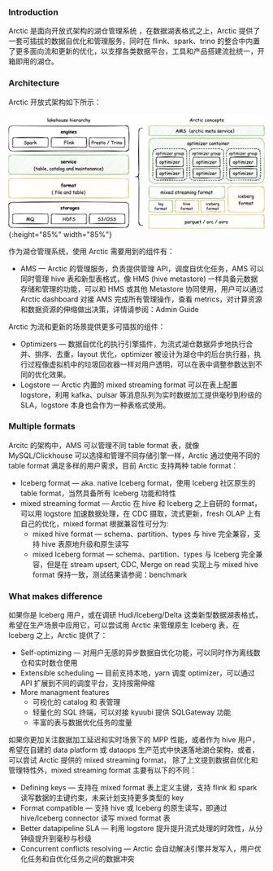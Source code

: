 ### Introduction

Arctic 是面向开放式架构的湖仓管理系统 ，在数据湖表格式之上，Arctic 提供了一套可插拔的数据自优化和管理服务，同时在 flink、spark、trino 的整合中内置了更多面向流和更新的优化，以支撑各类数据平台，工具和产品搭建流批统一，开箱即用的湖仓。

### Architecture

Arctic 开放式架构如下所示：

![Architecture](images/introduce_Arctic.png){:height="85%" width="85%"}

作为湖仓管理系统，使用 Arctic 需要用到的组件有：

- AMS — Arctic 的管理服务，负责提供管理 API，调度自优化任务，AMS 可以同时管理 hive 表和新型表格式，像 HMS (hive metastore) 一样具备元数据存储和管理的功能，可以和 HMS 或其他 Metastore 协同使用，用户可以通过 Arctic dashboard 对接 AMS 完成所有管理操作，查看 metrics，对计算资源和数据资源的伸缩做出决策，详情请参阅：Admin Guide

Arctic 为流和更新的场景提供更多可插拔的组件：

- Optimizers — 数据自优化的执行引擎插件，为流式湖仓数据异步地执行合并、排序、去重，layout 优化，optimizer 被设计为湖仓中的后台执行器，执行过程像虚拟机中的垃圾回收器一样对用户透明，可以在表中调整参数达到不同的优化效果。
- Logstore — Arctic 内置的 mixed streaming format 可以在表上配置 logstore，利用 kafka、pulsar 等消息队列为实时数据加工提供毫秒到秒级的 SLA，logstore 本身也会作为一种表格式使用。

### Multiple formats

Arcitc 的架构中，AMS 可以管理不同 table format 表，就像 MySQL/Clickhouse 可以选择和管理不同存储引擎一样，Arctic 通过使用不同的 table format 满足多样的用户需求，目前 Arctic 支持两种 table format：

- Iceberg format — aka. native Iceberg format，使用 Iceberg 社区原生的 table format，当然具备所有 Iceberg 功能和特性
- mixed streaming format — Arctic 在 hive 和 Iceberg 之上自研的 format，可以用 logstore 加速数据处理，在 CDC 摄取，流式更新，fresh OLAP 上有自己的优化，mixed format 根据兼容性可分为:
    * mixed hive format —  schema、partition、types 与 hive 完全兼容，支持 hive 表原地升级和原生读写
    * mixed Iceberg format — schema、partition、types 与 Iceberg 完全兼容，但是在 stream upsert, CDC, Merge on read 实现上与 mixed hive format 保持一致，测试结果请参阅：benchmark

### What makes difference

如果你是 Iceberg 用户，或在调研 Hudi/Iceberg/Delta 这类新型数据湖表格式，希望在生产场景中应用它，可以尝试用 Arctic 来管理原生 Iceberg 表，在 Iceberg 之上，Arctic 提供了：

- Self-optimizing — 对用户无感的异步数据自优化功能，可以同时作为离线数仓和实时数仓使用
- Extensible scheduling — 目前支持本地，yarn 调度 optimizer，可以通过 API 扩展到不同的调度平台，支持按需伸缩
- More managment features
    * 可视化的 catalog 和 表管理
    * 轻量化的 SQL 终端，可以对接 kyuubi 提供 SQLGateway 功能
    * 丰富的表与数据优化任务的度量

如果你更加关注数据加工延迟和实时场景下的 MPP 性能，或者作为 hive 用户，希望在自建的 data platform 或 dataops 生产范式中快速落地湖仓架构，或者，可以尝试 Arctic 提供的 mixed streaming format， 除了上文提到数据自优化和管理特性外，mixed streaming format 主要有以下的不同：

- Defining keys — 支持在 mixed format 表上定义主键，支持 flink 和 spark 读写数据的主键约束，未来计划支持更多类型的 key
- Format compatible — 支持 hive 或 Iceberg 的原生读写，即通过 hive/Iceberg connector 读写 mixed format 表
- Better datapipeline SLA — 利用 logstore 提升提升流式处理的时效性，从分钟级提升到毫秒与秒级
- Concurrent conflicts resolving — Arctic 会自动解决引擎并发写入，用户优化任务和自优化任务之间的数据冲突
